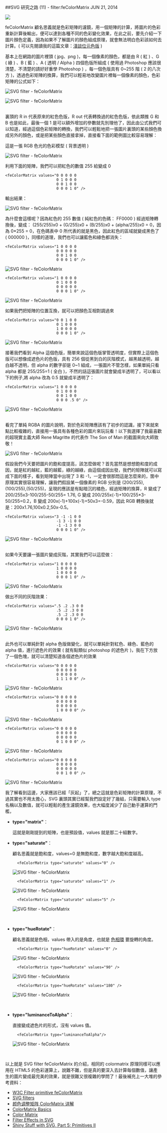 <!-- @@master  = ../../_layout.html-->

<!-- @@block  =  jsBottom-->

<include src="../../_articles-js.html"></include>

<!-- @@close-->

<!-- @@block  =  css-->

<include src="../../_articles-css.html"></include>

<!-- @@close-->

<!-- @@block  =  articles-social-->

<include src="../../_articles-social.html"></include>

<!-- @@close-->

<!-- @@block  =  articles-footer-->

<include src="../../_articles.html"></include>

<!-- @@close-->

<!-- @@block  =  meta-->

<meta property="article:published_time" content="2014-06-22T22:35:00+01:00">

<meta name="keywords" content="SVG,filter,濾鏡,向量,feColorMatrix,色彩矩陣,色彩,矩陣,color,matrix">

<meta name="description" content="feColorMatrix 顧名思義就是色彩矩陣的濾鏡，用一個矩陣的計算，將圖片的色彩重新計算後輸出，便可以達到各種不同的色彩變化效果，在此之前，要先介紹一下圖片顏色定義，因為如果不了解圖片的顏色組成原理，就會無法明白色彩該如何去計算。">

<meta itemprop="name" content="SVG 研究之路 (11) - filter:feColorMatrix - OXXO.STUDIO">

<meta itemprop="image" content="http://www.oxxostudio.tw/img/articles/201406/20140621_1_01.jpg">

<meta itemprop="description" content="feColorMatrix 顧名思義就是色彩矩陣的濾鏡，用一個矩陣的計算，將圖片的色彩重新計算後輸出，便可以達到各種不同的色彩變化效果，在此之前，要先介紹一下圖片顏色定義，因為如果不了解圖片的顏色組成原理，就會無法明白色彩該如何去計算。">

<meta property="og:title" content="SVG 研究之路 (11) - filter:feColorMatrix - OXXO.STUDIO">

<meta property="og:url" content="http://www.oxxostudio.tw/articles/201406/svg-11-filter-feColorMatrix.html">
<meta property="og:image" content="http://www.oxxostudio.tw/img/articles/201406/20140621_1_01.jpg">

<meta property="og:description" content="feColorMatrix 顧名思義就是色彩矩陣的濾鏡，用一個矩陣的計算，將圖片的色彩重新計算後輸出，便可以達到各種不同的色彩變化效果，在此之前，要先介紹一下圖片顏色定義，因為如果不了解圖片的顏色組成原理，就會無法明白色彩該如何去計算。">

<title>SVG 研究之路 (11) - filter:feColorMatrix - OXXO.STUDIO</title> 

<!-- @@close-->

<!-- @@block  =  articles-content--> 

##SVG 研究之路 (11) - filter:feColorMatrix <span class="article-date" tag="web">JUN 21, 2014</span>

<img src="/img/articles/201406/20140621_1_01.jpg" class="preview-img">

feColorMatrix 顧名思義就是色彩矩陣的濾鏡，用一個矩陣的計算，將圖片的色彩重新計算後輸出，便可以達到各種不同的色彩變化效果，在此之前，要先介紹一下圖片顏色定義，因為如果不了解圖片的顏色組成原理，就會無法明白色彩該如何去計算。( 可以先閱讀我的這篇文章：[淺談位元色版](http://www.oxxostudio.tw/articles/201406/color-channel.html) )

基本上在網路的圖片裡頭 ( jpg、png )，每一個像素的顏色，都是由 R ( 紅 ) 、G ( 綠 ) 、B ( 藍 ) 、A ( 透明 / Alpha ) 四個色版所組成 ( 使用過 Photoshop 應該很清楚，不清楚的請好好重學 Photoshop ) ，每一個色版具有 0~255 階 ( 2 的八次方 )，透過色彩矩陣的換算，我們可以輕易地改變圖片裡每一個像素的顏色，色彩矩陣的公式如下：  

![SVG filter - feColorMatrix](/img/articles/201406/20140621_1_02.png)

![SVG filter - feColorMatrix](/img/articles/201406/20140621_1_03.png)  

<br/>
裏頭的 R in 代表原來的紅色色版，R out 代表轉換過的紅色色版，依此類推 G 和 B 也是如此，最後一個 1 是可以額外增加的參數就先別理他了，因此由公式我們可以知道，經過這個色彩矩陣的轉換，我們可以輕鬆地把一張圖片裏頭的某些顏色換成另外的顏色，或是把某些顏色直接拿掉，直接看下面的範例圖比較容易理解：

這是一張 RGB 色光的色彩模型 ( 背景透明 )  

![SVG filter - feColorMatrix](/img/articles/201406/20140621_1_04.png)  

利用下面的矩陣，我們可以把紅色的數值 255 給變成 0

    <feColorMatrix values="0 0 0 0 0
                           0 1 0 0 0
                           0 0 1 0 0
                           0 0 0 1 0" />

輸出結果：

![SVG filter - feColorMatrix](/img/articles/201406/20140621_1_05.png)  

為什麼會這樣呢？因為紅色的 255 數值 ( 純紅色的色碼： FF0000 ) 經過矩陣轉換後，變成： (255/255)x0 + (G/255)x0 + (B/255)x0 + (alpha/255)x0 = 0，因為 0*255 = 0，在色碼表中 0 所代表的就是黑色，因此紅色的區域就變成黑色了 ( 000000 )，同樣的道理，我們也可以讓藍色和綠色都消失：

    <feColorMatrix values="1 0 0 0 0
                           0 0 0 0 0
                           0 0 1 0 0
                           0 0 0 1 0" />

![SVG filter - feColorMatrix](/img/articles/201406/20140621_1_06.png)  

    <feColorMatrix values="1 0 0 0 0
                           0 1 0 0 0
                           0 0 0 0 0
                           0 0 0 1 0" />

![SVG filter - feColorMatrix](/img/articles/201406/20140621_1_07.png) 

如果我們把矩陣的位置互換，就可以把顏色互相對調過來

    <feColorMatrix values="0 0 1 0 0
                           0 1 0 0 0
                           1 0 0 0 0
                           0 0 0 1 0" />

![SVG filter - feColorMatrix](/img/articles/201406/20140621_1_04_1.png) 


接著我們看到 Alpha 這個色版，簡單來說這個色版掌管透明度，但實際上這個色版可以想像成遮色片的色版，具有 256 個從黑到白的灰階模式，越黑越透明，越白越不透明，但 alpha 的數字卻是 0~1 組成，一張圖片不管怎樣，如果單純只看 alpha 都是 255/255=1 ( 全白 )，不然的話這張圖片就會變成半透明了，可以看以下的例子,將 alpha 改為 0.5 就變成半透明了：

    <feColorMatrix values="1 0 0 0 0
                           0 1 0 0 0
                           0 0 1 0 0
                           0 0 0 .5 0" />

![SVG filter - feColorMatrix](/img/articles/201406/20140621_1_08.png) 

<br/>
看完了單純 RGBA 的圖片說明，對於色彩矩陣應該有了初步的認識，接下來就來點比較複雜的，直接用一張具有各種色彩的圖片來玩玩看！以下我選擇了我最喜歡的超現實主義大師 Rene Magritte 的代表作 The Son of Man 的截圖來向大師致敬！

![SVG filter - feColorMatrix](/img/articles/201406/20140621_1_09.png) 

假設我們今天要把圖片的飽和度提高，該怎麼做呢？首先當然是想想飽和度的成因，就是紅的越紅，藍的越藍，綠的越綠，由這個成因出發，我們的矩陣就可以寫成下面的樣子，看到矩陣當中出現了 3 和 -1，一定會很那悶這是怎麼來的，箇中原理其實很容易理解，讓我們假設某一個像素的 RGB 分別是 (200/255),(100/255),(50/255)，呈現的應該是有點暗沉的橘色，經過矩陣的換算，R 變成了 200/255x3-100/255-50/255= 1.76, G 變成 200/255x(-1)+100/255*3-50/255=0.2，B 變成 200x(-1)+100x(-1)+50x3=-0.59，因此 RGB 轉換後就是：200x1.76,100x0.2,50x-0.5。

    <feColorMatrix values="3 -1 -1 0 0
                           -1 3 -1 0 0
                           -1 -1 3 0 0
                           0 0 0 1 0" />

![SVG filter - feColorMatrix](/img/articles/201406/20140621_1_10.png)  


<br/>
如果今天要讓一張圖片變成灰階，其實我們可以這麼做：

    <feColorMatrix values="1 0 0 0 0
                           1 0 0 0 0
                           1 0 0 0 0
                           0 0 0 1 0" />

![SVG filter - feColorMatrix](/img/articles/201406/20140621_1_11.png)  

做出不同的灰階效果：

    <feColorMatrix values=".5 .2 .3 0 0
                           .5 .2 .3 0 0
                           .5 .2 .3 0 0
                           0 0 0 1 0" />

![SVG filter - feColorMatrix](/img/articles/201406/20140621_1_12.png)  

<br/>
此外也可以單純針對 alpha 色版做變化，就可以單純針對紅色、綠色、藍色的 alpha 值，進行遮色片的效果 ( 就有點類似 photoshop 的遮色片 )，我在下方放了一個色塊，就可以清楚知道各個遮色片的效果

    <feColorMatrix values="0 0 0 0 0
                           0 0 0 0 0
                           0 0 0 0 0
                           1 1 1 0 0" />

![SVG filter - feColorMatrix](/img/articles/201406/20140621_1_13.png)  

    <feColorMatrix values="0 0 0 0 0
                           0 0 0 0 0
                           0 0 0 0 0
                           1 0 0 0 0" />

![SVG filter - feColorMatrix](/img/articles/201406/20140621_1_14.png)  

    <feColorMatrix values="0 0 0 0 0
                           0 0 0 0 0
                           0 0 0 0 0
                           0 1 0 0 0" />

![SVG filter - feColorMatrix](/img/articles/201406/20140621_1_15.png)  

    <feColorMatrix values="0 0 0 0 0
                           0 0 0 0 0
                           0 0 0 0 0
                           0 0 1 0 0" />

![SVG filter - feColorMatrix](/img/articles/201406/20140621_1_16.png)  


我了解看到這邊，大家應該已經「灰起」了，總之這就是色彩矩陣的計算原理，不過其實也不用太擔心，SVG 裏頭其實已經幫我們設定好了幾組，只需要輸入 type 名稱以及數值，就可以輕鬆的產生濾鏡效果，也大幅度減少了自己動手運算的門檻，

- **type="matrix"**：  

	這就是剛剛提到的矩陣，也是預設值，values 就是那二十組數字。

- **type="saturate"**：  

	顧名思義就是飽和度，values=0 是無飽和度，數字越大飽和度越高。

		<feColorMatrix type="saturate" values="0" />
	
	![SVG filter - feColorMatrix](/img/articles/201406/20140621_1_17.png)  

		<feColorMatrix type="saturate" values="1" />
	
	![SVG filter - feColorMatrix](/img/articles/201406/20140621_1_18.png)  

		<feColorMatrix type="saturate" values="5" />
	
	![SVG filter - feColorMatrix](/img/articles/201406/20140621_1_19.png)  

<br/>

- **type="hueRotate"**：  

	顧名思義就是色相，values 帶入的是角度，也就是 [色相環](http://zh.wikipedia.org/wiki/%E8%89%B2%E7%9B%B8) 要旋轉的角度。

    	<feColorMatrix type="hueRotate" values="0" />
	
	![SVG filter - feColorMatrix](/img/articles/201406/20140621_1_18.png)  
	
    	<feColorMatrix type="hueRotate" values="90" />
	
	![SVG filter - feColorMatrix](/img/articles/201406/20140621_1_20.png)  

    	<feColorMatrix type="hueRotate" values="180" />
	
	![SVG filter - feColorMatrix](/img/articles/201406/20140621_1_21.png)  

<br/>

- **type="luminanceToAlpha"**： 

	直接變成遮色片的形式，沒有 values 值。

		<feColorMatrix type="luminanceToAlpha"/>
	
	![SVG filter - feColorMatrix](/img/articles/201406/20140621_1_22.png)  
  
<br/>


以上就是 SVG filter feColorMatrix 的介紹，相同的 colormatrix 原理同樣可以應用在 HTML5 的色彩運算上，說難不難，但是真的要深入去計算每個數值，讓產生的圖片變成最完美的效果，就是很難又很複雜的學問了！最後補充上一大堆的參考資料：

- [W3C Filter primitive feColorMatrix](http://www.w3.org/TR/SVG/filters.html#feColorMatrixTypeAttribute)
- [SVG filters](http://docs.webplatform.org/wiki/svg/tutorials/smarter_svg_filters)
- [颜色调整矩阵 ColorMatrix 详解](http://www.cnblogs.com/dreign/archive/2007/12/29/dreign.html)
- [ColorMatrix Basics](http://www.codeproject.com/Articles/3772/ColorMatrix-Basics-Simple-Image-Color-Adjustment)
- [Color Matrix](http://www.adobetutorialz.com/articles/1987/1/Color-Matrix)
- [Filter Effects in SVG](http://srufaculty.sru.edu/david.dailey/svg/SVGOpen2010/Filters2.htm)
- [Shiny Stuff with SVG, Part 5: Primitives II](http://floopily.com/blog/2012/11/11/svg-shinies-5)

<!-- @@close-->

